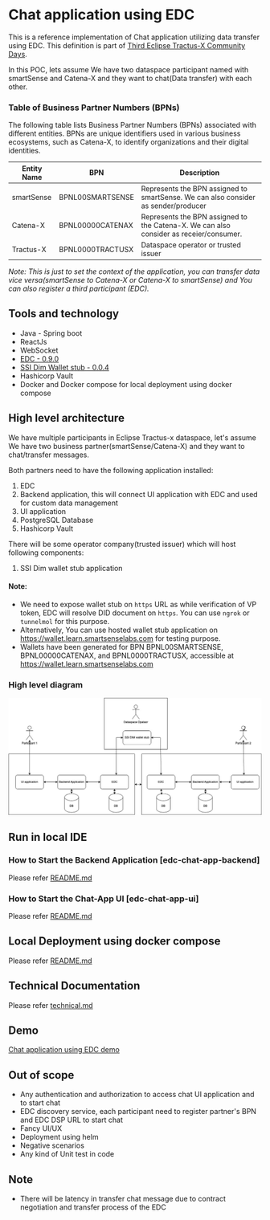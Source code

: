 # Chat application using EDC

This is a reference implementation of Chat application utilizing data transfer using EDC.
This definition is part of [Third Eclipse Tractus-X Community Days](https://eclipse-tractusx.github.io/blog/community-days-12-2024).

In this POC, lets assume We have two dataspace participant named with smartSense and Catena-X and they want to chat(Data transfer) with each other.  

### Table of Business Partner Numbers (BPNs)

The following table lists Business Partner Numbers (BPNs) associated with different entities. BPNs are unique identifiers used in various business ecosystems, such as Catena-X, to identify organizations and their digital identities.

| **Entity Name** | **BPN**          | **Description**                                                                        |
|-----------------|------------------|----------------------------------------------------------------------------------------|
| smartSense      | BPNL00SMARTSENSE | Represents the BPN assigned to smartSense. We can also consider as sender/producer     |
| Catena-X        | BPNL00000CATENAX | Represents the BPN assigned to the Catena-X. We can also consider as receier/consumer. |
| Tractus-X       | BPNL0000TRACTUSX | Dataspace operator or trusted issuer                                                   |


*Note: This is just to set the context of the application, you can transfer data vice versa(smartSense to Catena-X or Catena-X to smartSense) and You can also register a third participant (EDC).* 

## Tools and technology
- Java - Spring boot
- ReactJs
- WebSocket
- [EDC - 0.9.0](https://github.com/eclipse-tractusx/tractusx-edc)
- [SSI Dim Wallet stub - 0.0.4](https://github.com/eclipse-tractusx/ssi-dim-wallet-stub)
- Hashicorp Vault
- Docker and Docker compose for local deployment using docker compose

## High level architecture

We have multiple participants in Eclipse Tractus-x dataspace, let's assume We have two business partner(smartSense/Catena-X) and they want to chat/transfer messages. 

Both partners need to have the following application installed:

1. EDC 
2. Backend application, this will connect UI application with EDC and used for custom data management 
3. UI application
4. PostgreSQL Database
5. Hashicorp Vault

There will be some operator company(trusted issuer) which will host following components:

1. SSI Dim wallet stub application

#### Note: 
- We need to expose wallet stub on `https` URL as while verification of VP token, EDC will resolve DID document on `https`. You can use `ngrok` or `tunnelmol` for this purpose.
- Alternatively, You can use hosted wallet stub application on https://wallet.learn.smartsenselabs.com for testing purpose.
- Wallets have been generated for BPN BPNL00SMARTSENSE, BPNL00000CATENAX, and BPNL0000TRACTUSX, accessible at https://wallet.learn.smartsenselabs.com

### High level diagram 

![EDC Chat app.jpg](docs/images/EDC_Chat_app.jpg)

## Run in local IDE
### How to Start the Backend Application [edc-chat-app-backend]

Please refer [README.md](edc-chat-app-backend/README.md)

### How to Start the Chat-App UI [edc-chat-app-ui]

Please refer [README.md](edc-chat-app-ui/README.md)

## Local Deployment using docker compose

Please refer [README.md](deployment/README.md)

## Technical Documentation 

Please refer [technical.md](docs/technical.md)

## Demo

<a href="https://drive.google.com/file/d/1siHmY9dEJ-3U7j8p2KTnltMvW37X01Bv/view?usp=drive_link" target="_blank">Chat application using EDC demo</a>


## Out of scope
- Any authentication and authorization to access chat UI application and to start chat
- EDC discovery service, each participant need to register partner's BPN and EDC DSP URL to start chat
- Fancy UI/UX
- Deployment using helm
- Negative scenarios
- Any kind of Unit test in code

## Note
- There will be latency in transfer chat message due to contract negotiation and transfer process of the EDC 
